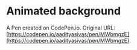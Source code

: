 # Animated background

A Pen created on CodePen.io. Original URL: [https://codepen.io/aadityasivas/pen/MWbmgzE](https://codepen.io/aadityasivas/pen/MWbmgzE).


